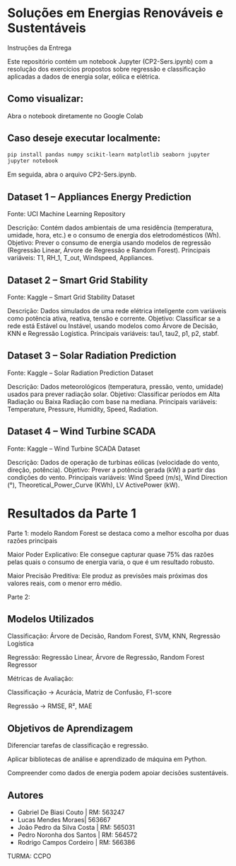# Soluções em Energias Renováveis e Sustentáveis
Instruções da Entrega

Este repositório contém um notebook Jupyter (CP2-Sers.ipynb) com a resolução dos exercícios propostos sobre regressão e classificação aplicadas a dados de energia solar, eólica e elétrica.

## Como visualizar:

Abra o notebook diretamente no Google Colab

## Caso deseje executar localmente:

```bash
pip install pandas numpy scikit-learn matplotlib seaborn jupyter
jupyter notebook
```


Em seguida, abra o arquivo CP2-Sers.ipynb.

## Dataset 1 – Appliances Energy Prediction

Fonte: UCI Machine Learning Repository

Descrição: Contém dados ambientais de uma residência (temperatura, umidade, hora, etc.) e o consumo de energia dos eletrodomésticos (Wh).
Objetivo: Prever o consumo de energia usando modelos de regressão (Regressão Linear, Árvore de Regressão e Random Forest).
Principais variáveis: T1, RH_1, T_out, Windspeed, Appliances.

## Dataset 2 – Smart Grid Stability

Fonte: Kaggle – Smart Grid Stability Dataset

Descrição: Dados simulados de uma rede elétrica inteligente com variáveis como potência ativa, reativa, tensão e corrente.
Objetivo: Classificar se a rede está Estável ou Instável, usando modelos como Árvore de Decisão, KNN e Regressão Logística.
Principais variáveis: tau1, tau2, p1, p2, stabf.

## Dataset 3 – Solar Radiation Prediction

Fonte: Kaggle – Solar Radiation Prediction Dataset

Descrição: Dados meteorológicos (temperatura, pressão, vento, umidade) usados para prever radiação solar.
Objetivo: Classificar períodos em Alta Radiação ou Baixa Radiação com base na mediana.
Principais variáveis: Temperature, Pressure, Humidity, Speed, Radiation.

## Dataset 4 – Wind Turbine SCADA

Fonte: Kaggle – Wind Turbine SCADA Dataset

Descrição: Dados de operação de turbinas eólicas (velocidade do vento, direção, potência).
Objetivo: Prever a potência gerada (kW) a partir das condições do vento.
Principais variáveis: Wind Speed (m/s), Wind Direction (°), Theoretical_Power_Curve (KWh), LV ActivePower (kW).
# Resultados da Parte 1

Parte 1: modelo Random Forest se destaca como a melhor escolha por duas razões principais

Maior Poder Explicativo: Ele consegue capturar quase 75% das razões pelas quais o consumo de energia varia, o que é um resultado robusto.

Maior Precisão Preditiva: Ele produz as previsões mais próximas dos valores reais, com o menor erro médio.

Parte 2:

## Modelos Utilizados

Classificação: Árvore de Decisão, Random Forest, SVM, KNN, Regressão Logística

Regressão: Regressão Linear, Árvore de Regressão, Random Forest Regressor

Métricas de Avaliação:

Classificação → Acurácia, Matriz de Confusão, F1-score

Regressão → RMSE, R², MAE

## Objetivos de Aprendizagem

Diferenciar tarefas de classificação e regressão.

Aplicar bibliotecas de análise e aprendizado de máquina em Python.

Compreender como dados de energia podem apoiar decisões sustentáveis.

## Autores

- Gabriel De Biasi Couto | RM: 563247
- Lucas Mendes Moraes| 563667
- João Pedro da Silva Costa | RM: 565031
- Pedro Noronha dos Santos | RM: 564572
- Rodrigo Campos Cordeiro | RM: 566386
  
TURMA: CCPO
